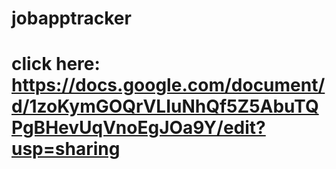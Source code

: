 # jobapptracker
# click here: https://docs.google.com/document/d/1zoKymGOQrVLIuNhQf5Z5AbuTQPgBHevUqVnoEgJOa9Y/edit?usp=sharing
